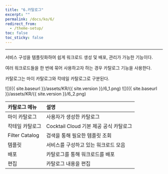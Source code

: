 ```yaml
---
title: "6.카탈로그"
excerpt: ""
permalink: /docs/ko/6/
redirect_from:
  - /theme-setup/
toc: false
toc_sticky: false
---
```


---
서비스 구성을 템플릿화하여 쉽게 워크로드 생성 및 배포, 관리가 가능한 기능이다.

여러 워크로드들을 한 번에 묶어 사용하고자 하는 경우 카탈로그 기능을 사용한다.

카탈로그는 마이 카탈로그와 칵테일 카탈로그로 구분된다.

![]({{ site.baseurl }}/assets/KR/{{ site.version }}/6_1.png)
![]({{ site.baseurl }}/assets/KR/{{ site.version }}/6_2.png)

| **카탈로그 메뉴**    | **설명**                       |
| :------------- | :--------------------------- |
| 마이 카탈로그       | 사용자가 생성한 카탈로그                |
| 칵테일 카탈로그       | Cocktail Cloud 기본 제공 공식 카탈로그 |
| Filter Catalog | 검색을 통해 필요한 템플릿 조회            |
| 템플릿            | 서비스를 구성하고 있는 워크로드 모음      |
| 배포             | 카탈로그를 통해 워크로드를 배포            |
| 편집             | 카탈로그 내용을 편집                  |
